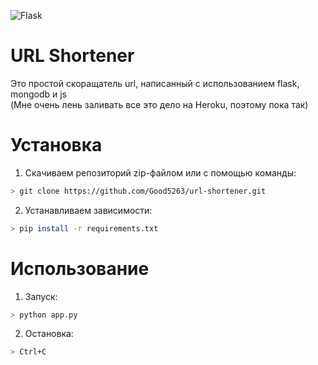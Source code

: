![Flask](https://img.shields.io/badge/flask-v1.1.2-blue)
# URL Shortener
Это простой скоращатель url, написанный с использованием flask, mongodb и js<br>
(Мне очень лень заливать все это дело на Heroku, поэтому пока так)

# Установка
1) Скачиваем репозиторий zip-файлом или с помощью команды:
```bash
> git clone https://github.com/Good5263/url-shortener.git
```
2) Устанавливаем зависимости:
```bash
> pip install -r requirements.txt
```

# Использование
1) Запуск:
```bash
> python app.py
```
2) Остановка:
```bash
> Ctrl+C  
```
